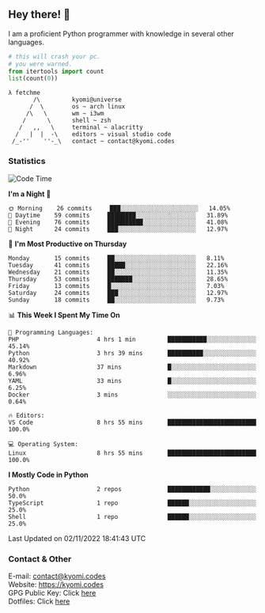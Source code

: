 ## Hey there! 👋
I am a proficient Python programmer with knowledge in several other languages.

```py
# this will crash your pc.
# you were warned.
from itertools import count
list(count(0))
```

```
λ fetchme
       /\         kyomi@universe
      /  \        os ~ arch linux
     /\   \       wm ~ i3wm
    /      \      shell ~ zsh
   /   ,,   \     terminal ~ alacritty
  /   |  |  -\    editors ~ visual studio code
 /_-''    ''-_\   contact ~ contact@kyomi.codes
```

### Statistics
<!--START_SECTION:waka-->
![Code Time](http://img.shields.io/badge/Code%20Time-6%20hrs%2042%20mins-blue)

**I'm a Night 🦉** 

```text
🌞 Morning    26 commits     ███░░░░░░░░░░░░░░░░░░░░░░   14.05% 
🌆 Daytime    59 commits     ████████░░░░░░░░░░░░░░░░░   31.89% 
🌃 Evening    76 commits     ██████████░░░░░░░░░░░░░░░   41.08% 
🌙 Night      24 commits     ███░░░░░░░░░░░░░░░░░░░░░░   12.97%

```
📅 **I'm Most Productive on Thursday** 

```text
Monday       15 commits     ██░░░░░░░░░░░░░░░░░░░░░░░   8.11% 
Tuesday      41 commits     █████░░░░░░░░░░░░░░░░░░░░   22.16% 
Wednesday    21 commits     ██░░░░░░░░░░░░░░░░░░░░░░░   11.35% 
Thursday     53 commits     ███████░░░░░░░░░░░░░░░░░░   28.65% 
Friday       13 commits     █░░░░░░░░░░░░░░░░░░░░░░░░   7.03% 
Saturday     24 commits     ███░░░░░░░░░░░░░░░░░░░░░░   12.97% 
Sunday       18 commits     ██░░░░░░░░░░░░░░░░░░░░░░░   9.73%

```


📊 **This Week I Spent My Time On** 

```text
💬 Programming Languages: 
PHP                      4 hrs 1 min         ███████████░░░░░░░░░░░░░░   45.14% 
Python                   3 hrs 39 mins       ██████████░░░░░░░░░░░░░░░   40.92% 
Markdown                 37 mins             █░░░░░░░░░░░░░░░░░░░░░░░░   6.96% 
YAML                     33 mins             █░░░░░░░░░░░░░░░░░░░░░░░░   6.25% 
Docker                   3 mins              ░░░░░░░░░░░░░░░░░░░░░░░░░   0.64%

🔥 Editors: 
VS Code                  8 hrs 55 mins       █████████████████████████   100.0%

💻 Operating System: 
Linux                    8 hrs 55 mins       █████████████████████████   100.0%

```

**I Mostly Code in Python** 

```text
Python                   2 repos             ████████████░░░░░░░░░░░░░   50.0% 
TypeScript               1 repo              ██████░░░░░░░░░░░░░░░░░░░   25.0% 
Shell                    1 repo              ██████░░░░░░░░░░░░░░░░░░░   25.0%

```



 Last Updated on 02/11/2022 18:41:43 UTC
<!--END_SECTION:waka-->

### Contact & Other
E-mail: contact@kyomi.codes<br>
Website: https://kyomi.codes<br>
GPG Public Key: Click [here](https://github.com/bitterteriyaki.gpg)<br>
Dotfiles: Click [here](https://github.com/bitterteriyaki/dotfiles)
